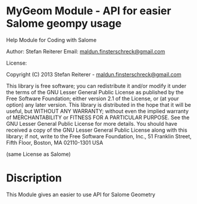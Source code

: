 MyGeom Module - API for easier Salome geompy usage
==================================================

Help Module for Coding with Salome 

Author: Stefan Reiterer
Email: maldun.finsterschreck@gmail.com

License:  

Copyright (C) 2013  Stefan Reiterer - maldun.finsterschreck@gmail.com

This library is free software; you can redistribute it and/or
modify it under the terms of the GNU Lesser General Public
License as published by the Free Software Foundation; either
version 2.1 of the License, or (at your option) any later version.
This library is distributed in the hope that it will be useful,
but WITHOUT ANY WARRANTY; without even the implied warranty of
MERCHANTABILITY or FITNESS FOR A PARTICULAR PURPOSE.  See the GNU
Lesser General Public License for more details.
You should have received a copy of the GNU Lesser General Public
License along with this library; if not, write to the Free Software
Foundation, Inc., 51 Franklin Street, Fifth Floor, Boston, MA  02110-1301  USA

(same License as Salome)

Discription
============

This Module gives an easier to use API 
for Salome Geometry
